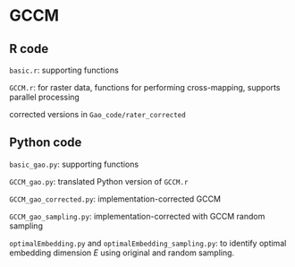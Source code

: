# GCCM
## R code
`basic.r`: supporting functions

`GCCM.r`: for raster data, functions for performing cross-mapping, supports parallel processing

corrected versions in `Gao_code/rater_corrected`

## Python code
`basic_gao.py`: supporting functions

`GCCM_gao.py`: translated Python version of `GCCM.r`

`GCCM_gao_corrected.py`: implementation-corrected GCCM

`GCCM_gao_sampling.py`: implementation-corrected with GCCM random sampling

`optimalEmbedding.py` and `optimalEmbedding_sampling.py`: to identify optimal embedding dimension $E$ using original and random sampling. 


